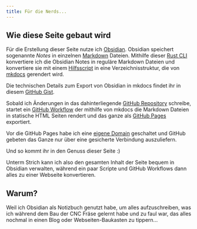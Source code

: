 ```yaml
---
title: Für die Nerds...
---
```


## Wie diese Seite gebaut wird

Für die Erstellung dieser Seite nutze ich [Obsidian](https://obsidian.md). Obsidian speichert sogenannte *Notes* in einzelnen [Markdown](https://www.markdownguide.org/) Dateien. Mithilfe dieser [Rust CLI](https://github.com/zoni/obsidian-export) konvertiere ich die Obsidian Notes in reguläre Markdown Dateien und konvertiere sie mit einem [Hilfsscript](https://github.com/der-gitarrenbausatz/cnc/blob/main/do#L82) in eine Verzeichnisstruktur, die von [mkdocs](https://www.mkdocs.org/) gerendert wird.

Die technischen Details zum Export von Obsidian in mkdocs findet ihr in diesem [GitHub Gist](https://gist.github.com/michaellihs/ca1b7efc3892734445fa9109047f7155).

Sobald ich Änderungen in das dahinterliegende [GitHub Repository](https://github.com/der-gitarrenbausatz/cnc) schreibe, startet ein [GitHub Workflow](https://github.com/der-gitarrenbausatz/cnc/blob/main/.github/workflows/ci.yaml)
der mithilfe von mkdocs die Markdown Dateien in statische HTML Seiten rendert und das ganze als [GitHub Pages](https://pages.github.com/) exportiert.

Vor die GitHub Pages habe ich eine [eigene Domain](https://docs.github.com/en/pages/configuring-a-custom-domain-for-your-github-pages-site/managing-a-custom-domain-for-your-github-pages-site) geschaltet und GitHub gebeten das Ganze nur über eine gesicherte Verbindung auszuliefern.

Und so kommt ihr in den Genuss dieser Seite :)

Unterm Strich kann ich also den gesamten Inhalt der Seite bequem in Obsidian verwalten, während ein paar Scripte und GitHub Workflows dann alles zu einer Webseite konvertieren.

## Warum?

Weil ich Obsidian als Notizbuch genutzt habe, um alles aufzuschreiben, was ich während dem Bau der CNC Fräse gelernt habe und zu faul war, das alles nochmal in einen Blog oder Webseiten-Baukasten zu tippern...
